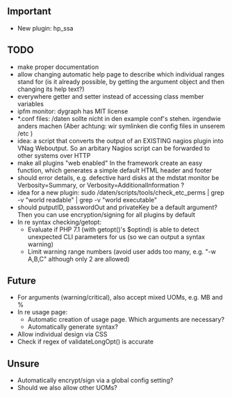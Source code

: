 
Important
---------

- New plugin: hp_ssa

TODO
----

- make proper documentation
- allow changing automatic help page to describe which individual ranges stand for (is it already possible, by getting the argument object and then changing its help text?)
- everywhere getter and setter instead of accessing class member variables
- ipfm monitor: dygraph has MIT license
- *.conf files: /daten sollte nicht in den example conf's stehen. irgendwie anders machen (Aber achtung: wir symlinken die config files in unserem /etc )
- idea: a script that converts the output of an EXISTING nagios plugin into VNag Weboutput. So an arbitary Nagios script can be forwarded to other systems over HTTP
- make all plugins "web enabled"
  In the framework create an easy function, which generates a simple default HTML header and footer
- should error details, e.g. defective hard disks at the mdstat monitor be Verbosity=Summary, or Verbosity=AdditionalInformation ?
- idea for a new plugin: sudo /daten/scripts/tools/check_etc_perms | grep -v "world readable" | grep -v "world executable"
- should putputID, passwordOut and privateKey be a default argument? Then you can use encryption/signing for all plugins by default
- In re syntax checking/getopt:
  * Evaluate if PHP 7.1 (with getopt()'s $optind) is able to detect unexpected CLI parameters for us (so we can output a syntax warning)
  * Limit warning range numbers (avoid user adds too many, e.g. "-w A,B,C" although only 2 are allowed)

Future
------

- For arguments (warning/critical), also accept mixed UOMs, e.g. MB and %
- In re usage page:
  * Automatic creation of usage page. Which arguments are necessary?
  * Automatically generate syntax?
- Allow individual design via CSS
- Check if regex of validateLongOpt() is accurate

Unsure
------

- Automatically encrypt/sign via a global config setting?
- Should we also allow other UOMs?

